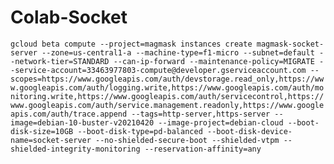 # Colab-Socket

```gcloud beta compute --project=magmask instances create magmask-socket-server --zone=us-central1-a --machine-type=f1-micro --subnet=default --network-tier=STANDARD --can-ip-forward --maintenance-policy=MIGRATE --service-account=33463977803-compute@developer.gserviceaccount.com --scopes=https://www.googleapis.com/auth/devstorage.read_only,https://www.googleapis.com/auth/logging.write,https://www.googleapis.com/auth/monitoring.write,https://www.googleapis.com/auth/servicecontrol,https://www.googleapis.com/auth/service.management.readonly,https://www.googleapis.com/auth/trace.append --tags=http-server,https-server --image=debian-10-buster-v20210420 --image-project=debian-cloud --boot-disk-size=10GB --boot-disk-type=pd-balanced --boot-disk-device-name=socket-server --no-shielded-secure-boot --shielded-vtpm --shielded-integrity-monitoring --reservation-affinity=any```
